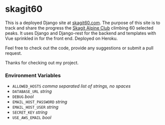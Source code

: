 # skagit60

This is a deployed Django site at [skagit60.com](https://skagit60.com). The purpose of this site is to track and share the progress the [Skagit Alpine Club](https://skagitalpineclub.com) climbing 60 selected peaks. It uses Django and Django-rest for the backend and templates with Vue sprinkled in for the front end. Deployed on Heroku.

Feel free to check out the code, provide any suggestions or submit a pull request.

Thanks for checking out my project. 

### Environment Variables
* `ALLOWED_HOSTS` _comma separated list of strings, no spaces_
* `DATABASE_URL` _string_
* `DEBUG` _bool_
* `EMAIL_HOST_PASSWORD` _string_
* `EMAIL_HOST_USER` _string_
* `SECRET_KEY` _string_
* `USE_AWS_EMAIL` _bool_
